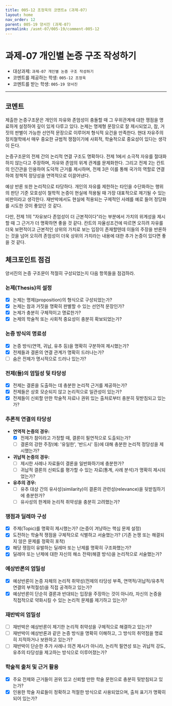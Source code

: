 ```yaml
---
title: 005-12 조정욱의 코멘트a (과제-07) 
layout: home
nav_order: 12
parent: 005-19 양서진 (과제-07)
permalink: /asmt-07/005-19/comment-005-12
---
```


# 과제-07 개인별 논증 구조 작성하기

- 대상과제: `과제-07 개인별 논증 구조 작성하기`
- 코멘트를 제공하는 학생: `005-12 조정욱` 
- 코멘트를 받는 학생: `005-19 양서진` 

---

## 코멘트

제출한 논증구조문은 개인의 자유와 존엄성이 충돌할 때 그 우위관계에 대한 쟁점을 명료하게 설정하여 깊이 있게 다루고 있다. 논제는 명제형 문장으로 잘 제시되었고, 참, 거짓의 판별이 가능한 선언적 문장으로 이루어져 형식적 요건을 만족한다. 현대 자유주의 정치철학에서 매우 중요한 규범적 쟁점이기에 사회적, 학술적으로 중요성이 있다는 생각이 든다. 

논증구조문의 전제 간의 논리적 연결 구조도 명확하다. 전제 1에서 소극적 자유를 절대화하지 않는다고 주장하며, 자유와 존엄의 위계 관계를 문제화한다. 그리고 전제 2는 칸트의 인간관을 인용하여 도덕적 근거를 제시하며, 전제 3은 이를 통해 국가의 역할로 연결하여 정책적 정당성을 연역적으로 이끌어낸다. 

예상 반론 또한 논리적으로 타당하다. 개인의 자유를 제한하는 타인을 수단화하는 행위의 판단 기준 모호성이 철학적 논증이 현실에 적용될 때 가장 대표적으로 제기될 수 있는 비판이라고 생각한다. 재반박에서도 현실에 적용되는 구제적인 사례를 예로 들어 정당화를 시도한 것이 좋았던 것 같다. 

다만, 전제 1의 "자유보다 존엄성이 더 근본적이다"라는 부분에서 가치의 위계성을 제시할 때 그 근거가 더 명확하면 좋을 것 같다. 칸트의 자율성조건에 따르면 오히려 자유를 더욱 보편적이고 근본적인 상위의 가치로 보는 입장이 존재할텐데 이들의 주장을 반론하는 것을 넘어 오히려 존엄성이 더욱 상위의 가치라는 내용에 대한 추가 논증이 있다면 좋을 것 같다. 

## 체크포인트 점검

양서진의 논증 구조문이 적절히 구성되었는지 다음 항목들을 점검하라.

### **논제(Thesis)의 설정**
- [x] 논제는 명제(proposition)의 형식으로 구성되었는가?
- [x] 논제는 참과 거짓을 명확히 판별할 수 있는 선언적 문장인가?
- [x] 논제가 충분히 구체적이고 명료한가?
- [x] 논제의 학술적 또는 사회적 중요성이 충분히 확보되었는가?

### **논증 방식의 명료성**
- [x] 논증 방식(연역, 귀납, 유추 등)을 명확히 구분하여 제시했는가?
- [x] 전제들과 결론의 연결 관계가 명확히 드러나는가?
- [ ] 숨은 전제가 명시적으로 드러나 있는가?

### **전제(들)의 엄밀성 및 타당성**
- [x] 전제는 결론을 도출하는 데 충분한 논리적 근거를 제공하는가?
- [x] 전제들은 상호 모순되지 않고 논리적으로 일관성이 있는가?
- [x] 전제들이 신뢰할 만한 학술적 자료나 권위 있는 출처로부터 충분히 뒷받침되고 있는가?

### **추론적 연결의 타당성**
- **연역적 논증의 경우:**
  - [x] 전제가 참이라고 가정할 때, 결론이 필연적으로 도출되는가?
  - [ ] 결론의 강한 주장(예: '유일한', '반드시' 등)에 대해 충분한 논리적 정당성을 제시했는가?

- **귀납적 논증의 경우:**
  - [ ] 제시한 사례나 자료들이 결론을 일반화하기에 충분한가?
  - [ ] 귀납적 결론의 신뢰도를 평가할 수 있는 자료(통계, 사례 분석)가 명확히 제시되었는가?

- **유추의 경우:**
  - [ ] 유추 대상 간의 유사성(similarity)이 결론의 관련성(relevance)을 뒷받침하기에 충분한가?
  - [ ] 유사성의 한계와 논리적 취약성을 충분히 고려했는가?

### **쟁점과 딜레마 구성**
- [x] 주제(Topic)를 명확히 제시했는가? (논증이 겨냥하는 핵심 문제 설정)
- [x] 도전하는 학술적 쟁점을 구체적으로 식별하고 서술했는가? (기존 논쟁 또는 해결되지 않은 문제를 정확히 포착)
- [x] 해당 쟁점이 유발하는 딜레마 또는 난제를 명확히 구조화했는가?
- [x] 딜레마 또는 난제에 대한 자신의 해소 전략(해결 방식)을 논리적으로 서술했는가?

### **예상반론의 엄밀성**
- [x] 예상반론이 논증 자체의 논리적 취약성(전제의 타당성 부족, 연역적/귀납적/유추적 연결의 부적절성)을 직접 공격하고 있는가?
- [x] 예상반론이 단순히 결론과 반대되는 입장을 주장하는 것이 아니라, 자신의 논증을 직접적으로 약화시킬 수 있는 논리적 문제를 제기하고 있는가?

### **재반박의 엄밀성**
- [ ] 재반박은 예상반론이 제기한 논리적 취약성을 구체적으로 해결하고 있는가?
- [ ] 재반박이 예상반론과 같은 논증 방식을 명확히 이해하고, 그 방식의 취약점을 명료히 지적하거나 보완하고 있는가?
- [ ] 재반박이 단순한 추가 사례나 의견 제시가 아니라, 논리적 필연성 또는 귀납적 강도, 유추의 타당성을 제고하는 방식으로 이루어졌는가?

### **학술적 출처 및 근거 활용**
- [x] 주요 전제와 근거들이 권위 있고 신뢰할 만한 학술 문헌으로 충분히 뒷받침되고 있는가?
- [x] 인용한 학술 자료들이 정확하고 적절한 방식으로 사용되었으며, 출처 표기가 명확히 되어 있는가?
